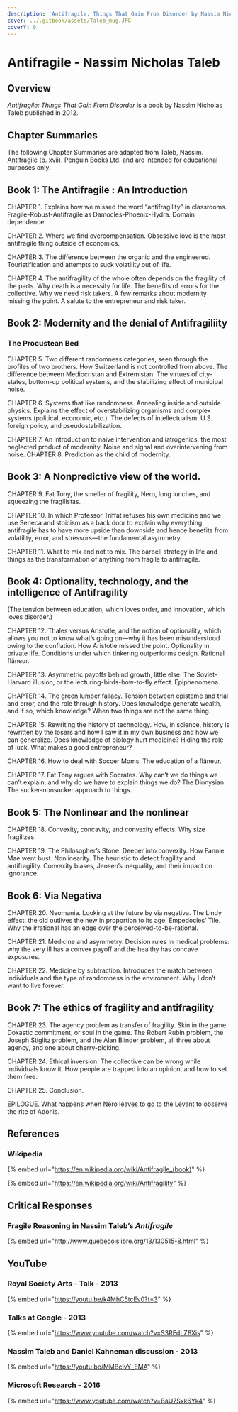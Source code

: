 ```yaml
---
description: 'Antifragile: Things That Gain From Disorder by Nassim Nicholas Taleb'
cover: ../.gitbook/assets/Taleb_mug.JPG
coverY: 0
---
```


# Antifragile - Nassim Nicholas Taleb

## Overview

_Antifragile: Things That Gain From Disorder_ is a book by Nassim Nicholas Taleb published in 2012.

## Chapter Summaries

The following Chapter Summaries are adapted from Taleb, Nassim. Antifragile (p. xvii). Penguin Books Ltd. and are intended for educational purposes only.

## Book 1: The Antifragile : An Introduction

CHAPTER 1. Explains how we missed the word “antifragility” in classrooms. Fragile-Robust-Antifragile as Damocles-Phoenix-Hydra. Domain dependence.&#x20;

CHAPTER 2. Where we find overcompensation. Obsessive love is the most antifragile thing outside of economics.&#x20;

CHAPTER 3. The difference between the organic and the engineered. Touristification and attempts to suck volatility out of life.&#x20;

CHAPTER 4. The antifragility of the whole often depends on the fragility of the parts. Why death is a necessity for life. The benefits of errors for the collective. Why we need risk takers. A few remarks about modernity missing the point. A salute to the entrepreneur and risk taker.

## Book 2: Modernity and the denial of Antifragiliity

### The Procustean Bed

CHAPTER 5. Two different randomness categories, seen through the profiles of two brothers. How Switzerland is not controlled from above. The difference between Mediocristan and Extremistan. The virtues of city-states, bottom-up political systems, and the stabilizing effect of municipal noise.&#x20;

CHAPTER 6. Systems that like randomness. Annealing inside and outside physics. Explains the effect of overstabilizing organisms and complex systems (political, economic, etc.). The defects of intellectualism. U.S. foreign policy, and pseudostabilization.&#x20;

CHAPTER 7. An introduction to naive intervention and iatrogenics, the most neglected product of modernity. Noise and signal and overintervening from noise. CHAPTER 8. Prediction as the child of modernity.

## Book 3: A Nonpredictive view of the world.&#x20;

CHAPTER 9. Fat Tony, the smeller of fragility, Nero, long lunches, and squeezing the fragilistas.

&#x20;CHAPTER 10. In which Professor Triffat refuses his own medicine and we use Seneca and stoicism as a back door to explain why everything antifragile has to have more upside than downside and hence benefits from volatility, error, and stressors—the fundamental asymmetry.&#x20;

CHAPTER 11. What to mix and not to mix. The barbell strategy in life and things as the transformation of anything from fragile to antifragile.

## Book 4: Optionality, technology, and the intelligence of Antifragility

(The tension between education, which loves order, and innovation, which loves disorder.)

CHAPTER 12. Thales versus Aristotle, and the notion of optionality, which allows you not to know what’s going on—why it has been misunderstood owing to the conflation. How Aristotle missed the point. Optionality in private life. Conditions under which tinkering outperforms design. Rational flâneur.&#x20;

CHAPTER 13. Asymmetric payoffs behind growth, little else. The Soviet-Harvard illusion, or the lecturing-birds-how-to-fly effect. Epiphenomena.&#x20;

CHAPTER 14. The green lumber fallacy. Tension between episteme and trial and error, and the role through history. Does knowledge generate wealth, and if so, which knowledge? When two things are not the same thing.&#x20;

CHAPTER 15. Rewriting the history of technology. How, in science, history is rewritten by the losers and how I saw it in my own business and how we can generalize. Does knowledge of biology hurt medicine? Hiding the role of luck. What makes a good entrepreneur?&#x20;

CHAPTER 16. How to deal with Soccer Moms. The education of a flâneur.&#x20;

CHAPTER 17. Fat Tony argues with Socrates. Why can’t we do things we can’t explain, and why do we have to explain things we do? The Dionysian. The sucker-nonsucker approach to things.

## Book 5: The Nonlinear and the nonlinear&#x20;

CHAPTER 18. Convexity, concavity, and convexity effects. Why size fragilizes.&#x20;

CHAPTER 19. The Philosopher’s Stone. Deeper into convexity. How Fannie Mae went bust. Nonlinearity. The heuristic to detect fragility and antifragility. Convexity biases, Jensen’s inequality, and their impact on ignorance.

## Book 6: Via Negativa&#x20;

CHAPTER 20. Neomania. Looking at the future by via negativa. The Lindy effect: the old outlives the new in proportion to its age. Empedocles’ Tile. Why the irrational has an edge over the perceived-to-be-rational.&#x20;

CHAPTER 21. Medicine and asymmetry. Decision rules in medical problems: why the very ill has a convex payoff and the healthy has concave exposures.&#x20;

CHAPTER 22. Medicine by subtraction. Introduces the match between individuals and the type of randomness in the environment. Why I don’t want to live forever.

## Book 7: The ethics of fragility and antifragility&#x20;

CHAPTER 23. The agency problem as transfer of fragility. Skin in the game. Doxastic commitment, or soul in the game. The Robert Rubin problem, the Joseph Stiglitz problem, and the Alan Blinder problem, all three about agency, and one about cherry-picking.&#x20;

CHAPTER 24. Ethical inversion. The collective can be wrong while individuals know it. How people are trapped into an opinion, and how to set them free.&#x20;

CHAPTER 25. Conclusion.&#x20;

EPILOGUE. What happens when Nero leaves to go to the Levant to observe the rite of Adonis.













## References

### Wikipedia

{% embed url="https://en.wikipedia.org/wiki/Antifragile_(book)" %}

{% embed url="https://en.wikipedia.org/wiki/Antifragility" %}

## Critical Responses

### Fragile Reasoning in Nassim Taleb’s _Antifragile_

{% embed url="http://www.quebecoislibre.org/13/130515-8.html" %}

## YouTube

### Royal Society Arts - Talk - 2013

{% embed url="https://youtu.be/k4MhC5tcEv0?t=3" %}

### Talks at Google - 2013

{% embed url="https://www.youtube.com/watch?v=S3REdLZ8Xis" %}

### Nassim Taleb and Daniel Kahneman discussion - 2013

{% embed url="https://youtu.be/MMBclvY_EMA" %}

### Microsoft Research - 2016

{% embed url="https://www.youtube.com/watch?v=BaU7Sxk6Yk4" %}

